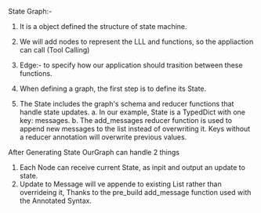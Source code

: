 State Graph:-

1. It is a object defined the structure of state machine.
2. We will add nodes to represent the LLL and functions, so the appliaction can call (Tool Calling)
3. Edge:- to specify how our application should trasition between these functions.


1. When defining a graph, the first step is to define its State.
2. The State includes the graph's schema and reducer functions that handle state updates.
    a. In our example, State is a TypedDict with one key: messages.
    b. The add_messages reducer function is used to append new messages to the list instead of overwriting it. Keys without a reducer annotation will overwrite previous values.


After Generating State OurGraph can handle 2 things

1. Each Node can receive current State, as inpit and output an update to state.
2. Update to Message will ve appende to existing List rather than overrideing it, Thanks to the pre_build add_message
    function used with the Annotated Syntax.


